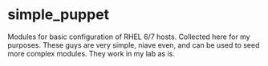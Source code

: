 # simple_puppet

Modules for basic configuration of RHEL 6/7 hosts. Collected here for my
purposes. These guys are very simple, niave even, and can be used to seed
more complex modules. They work in my lab as is.

